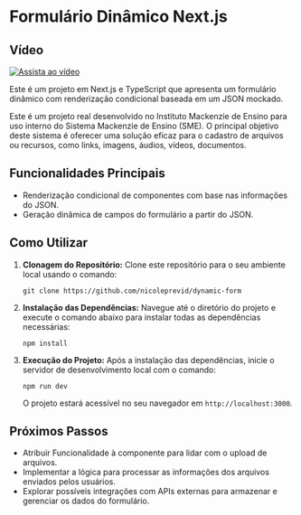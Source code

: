 # Formulário Dinâmico Next.js


## Vídeo
[![Assista ao vídeo](https://img.youtube.com/vi/N0S7kX7gyqE/maxresdefault.jpg)](https://www.youtube.com/watch?v=N0S7kX7gyqE)


Este é um projeto em Next.js e TypeScript que apresenta um formulário dinâmico com renderização condicional baseada em um JSON mockado.

Este é um projeto real desenvolvido no Instituto Mackenzie de Ensino para uso interno do Sistema Mackenzie de Ensino (SME). O principal objetivo deste sistema é oferecer uma solução eficaz para o cadastro de arquivos ou recursos, como links, imagens, áudios, vídeos, documentos. 

## Funcionalidades Principais

- Renderização condicional de componentes com base nas informações do JSON.
- Geração dinâmica de campos do formulário a partir do JSON.

## Como Utilizar

1. **Clonagem do Repositório:** Clone este repositório para o seu ambiente local usando o comando:
   ```
   git clone https://github.com/nicoleprevid/dynamic-form
   ```

2. **Instalação das Dependências:** Navegue até o diretório do projeto e execute o comando abaixo para instalar todas as dependências necessárias:
   ```
   npm install
   ```

3. **Execução do Projeto:** Após a instalação das dependências, inicie o servidor de desenvolvimento local com o comando:
   ```
   npm run dev
   ```
   O projeto estará acessível no seu navegador em `http://localhost:3000`.

## Próximos Passos

- Atribuir  Funcionalidade à componente para lidar com o upload de arquivos.
- Implementar a lógica para processar as informações dos arquivos enviados pelos usuários.
- Explorar possíveis integrações com APIs externas para armazenar e gerenciar os dados do formulário.
